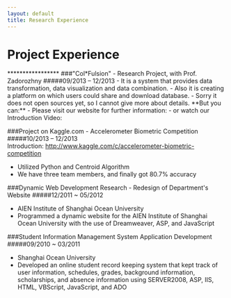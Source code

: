 ```yaml
---
layout: default
title: Research Experience
---
```


<h1> Project Experience </h1>
*****************
###"Col*Fulsion" - Research Project, with Prof. Zadorozhny 
#####09/2013 – 12/2013
- It is a system that provides data transformation, data visualization and data combination.  
- Also it is creating a platform on which users could share and download database.
- Sorry it does not open sources yet, so I cannot give more about details.  
**But you can:**
- Please visit our website for further information:
<http://colfusion.exp.sis.pitt.edu/colfusion/wiki/index.php/Main_Page>
- or watch our Introduction Video:
<http://colfusion.exp.sis.pitt.edu/colfusion/wiki/images/4/4b/ColFusionFirst_h264_vlc_secondtry.ogg>


###Project on Kaggle.com - Accelerometer Biometric Competition
#####10/2013 – 12/2013  
Introduction: <http://www.kaggle.com/c/accelerometer-biometric-competition>    
- Utilized Python and Centroid Algorithm
- We have three team members, and finally got 80.7% accuracy
 
 
###Dynamic Web Development Research - Redesign of Department's Website
#####12/2011 ~ 05/2012  
- AIEN Institute of Shanghai Ocean University
- Programmed a dynamic website for the AIEN Institute of Shanghai Ocean University with the use of Dreamweaver, ASP, and JavaScript
 
 
###Student Information Management System Application Development
#####09/2010 ~ 03/2011  
- Shanghai Ocean University
- Developed an online student record keeping system that kept track of user information, schedules, grades, background information, scholarships, and absence information using SERVER2008, ASP, IIS, HTML, VBScript, JavaScript, and ADO
  
 